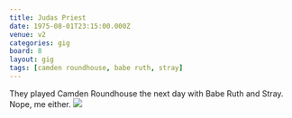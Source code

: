 ```yaml
---
title: Judas Priest
date: 1975-08-01T23:15:00.000Z
venue: v2
categories: gig
board: 8
layout: gig
tags: [camden roundhouse, babe ruth, stray]
---
```

They played Camden Roundhouse the next day with Babe Ruth and Stray. Nope, me either.
<img src="http://farm1.static.flickr.com/152/346778224_50e1c7e524_m.jpg" />